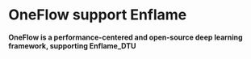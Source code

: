# OneFlow support Enflame 

**OneFlow is a performance-centered and open-source deep learning framework, supporting Enflame_DTU**


